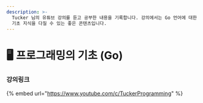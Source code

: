 ```yaml
---
description: >-
  Tucker 님의 유튜브 강의를 듣고 공부한 내용을 기록합니다. 강의에서는 Go 언어에 대한 프로그래밍 기초를 다루고 있지만 컴퓨터 공학
  기초 지식을 다질 수 있는 좋은 콘텐츠입니다.
---
```


# 🖥 프로그래밍의 기초 (Go)

### 강의링크

{% embed url="https://www.youtube.com/c/TuckerProgramming" %}



